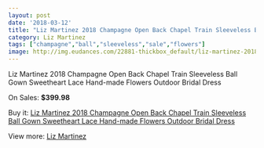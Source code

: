 ```yaml
---
layout: post
date: '2018-03-12'
title: "Liz Martinez 2018 Champagne Open Back Chapel Train Sleeveless Ball Gown Sweetheart Lace Hand-made Flowers Outdoor Bridal Dress"
category: Liz Martinez
tags: ["champagne","ball","sleeveless","sale","flowers"]
image: http://img.eudances.com/22881-thickbox_default/liz-martinez-2018-champagne-open-back-chapel-train-sleeveless-ball-gown-sweetheart-lace-hand-made-flowers-outdoor-bridal-dress.jpg
---
```

Liz Martinez 2018 Champagne Open Back Chapel Train Sleeveless Ball Gown Sweetheart Lace Hand-made Flowers Outdoor Bridal Dress

On Sales: **$399.98**
<a href="https://www.eudances.com/en/liz-martinez/7317-liz-martinez-2018-champagne-open-back-chapel-train-sleeveless-ball-gown-sweetheart-lace-hand-made-flowers-outdoor-bridal-dress.html"><amp-img layout="responsive" width="600" height="600" src="//img.eudances.com/22881-thickbox_default/liz-martinez-2018-champagne-open-back-chapel-train-sleeveless-ball-gown-sweetheart-lace-hand-made-flowers-outdoor-bridal-dress.jpg" alt="Liz Martinez 2018 Champagne Open Back Chapel Train Sleeveless Ball Gown Sweetheart Lace Hand-made Flowers Outdoor Bridal Dress 0" /></a>
<a href="https://www.eudances.com/en/liz-martinez/7317-liz-martinez-2018-champagne-open-back-chapel-train-sleeveless-ball-gown-sweetheart-lace-hand-made-flowers-outdoor-bridal-dress.html"><amp-img layout="responsive" width="600" height="600" src="//img.eudances.com/22888-thickbox_default/liz-martinez-2018-champagne-open-back-chapel-train-sleeveless-ball-gown-sweetheart-lace-hand-made-flowers-outdoor-bridal-dress.jpg" alt="Liz Martinez 2018 Champagne Open Back Chapel Train Sleeveless Ball Gown Sweetheart Lace Hand-made Flowers Outdoor Bridal Dress 1" /></a>
<a href="https://www.eudances.com/en/liz-martinez/7317-liz-martinez-2018-champagne-open-back-chapel-train-sleeveless-ball-gown-sweetheart-lace-hand-made-flowers-outdoor-bridal-dress.html"><amp-img layout="responsive" width="600" height="600" src="//img.eudances.com/22887-thickbox_default/liz-martinez-2018-champagne-open-back-chapel-train-sleeveless-ball-gown-sweetheart-lace-hand-made-flowers-outdoor-bridal-dress.jpg" alt="Liz Martinez 2018 Champagne Open Back Chapel Train Sleeveless Ball Gown Sweetheart Lace Hand-made Flowers Outdoor Bridal Dress 2" /></a>
<a href="https://www.eudances.com/en/liz-martinez/7317-liz-martinez-2018-champagne-open-back-chapel-train-sleeveless-ball-gown-sweetheart-lace-hand-made-flowers-outdoor-bridal-dress.html"><amp-img layout="responsive" width="600" height="600" src="//img.eudances.com/22886-thickbox_default/liz-martinez-2018-champagne-open-back-chapel-train-sleeveless-ball-gown-sweetheart-lace-hand-made-flowers-outdoor-bridal-dress.jpg" alt="Liz Martinez 2018 Champagne Open Back Chapel Train Sleeveless Ball Gown Sweetheart Lace Hand-made Flowers Outdoor Bridal Dress 3" /></a>
<a href="https://www.eudances.com/en/liz-martinez/7317-liz-martinez-2018-champagne-open-back-chapel-train-sleeveless-ball-gown-sweetheart-lace-hand-made-flowers-outdoor-bridal-dress.html"><amp-img layout="responsive" width="600" height="600" src="//img.eudances.com/22885-thickbox_default/liz-martinez-2018-champagne-open-back-chapel-train-sleeveless-ball-gown-sweetheart-lace-hand-made-flowers-outdoor-bridal-dress.jpg" alt="Liz Martinez 2018 Champagne Open Back Chapel Train Sleeveless Ball Gown Sweetheart Lace Hand-made Flowers Outdoor Bridal Dress 4" /></a>
<a href="https://www.eudances.com/en/liz-martinez/7317-liz-martinez-2018-champagne-open-back-chapel-train-sleeveless-ball-gown-sweetheart-lace-hand-made-flowers-outdoor-bridal-dress.html"><amp-img layout="responsive" width="600" height="600" src="//img.eudances.com/22884-thickbox_default/liz-martinez-2018-champagne-open-back-chapel-train-sleeveless-ball-gown-sweetheart-lace-hand-made-flowers-outdoor-bridal-dress.jpg" alt="Liz Martinez 2018 Champagne Open Back Chapel Train Sleeveless Ball Gown Sweetheart Lace Hand-made Flowers Outdoor Bridal Dress 5" /></a>
<a href="https://www.eudances.com/en/liz-martinez/7317-liz-martinez-2018-champagne-open-back-chapel-train-sleeveless-ball-gown-sweetheart-lace-hand-made-flowers-outdoor-bridal-dress.html"><amp-img layout="responsive" width="600" height="600" src="//img.eudances.com/22883-thickbox_default/liz-martinez-2018-champagne-open-back-chapel-train-sleeveless-ball-gown-sweetheart-lace-hand-made-flowers-outdoor-bridal-dress.jpg" alt="Liz Martinez 2018 Champagne Open Back Chapel Train Sleeveless Ball Gown Sweetheart Lace Hand-made Flowers Outdoor Bridal Dress 6" /></a>
<a href="https://www.eudances.com/en/liz-martinez/7317-liz-martinez-2018-champagne-open-back-chapel-train-sleeveless-ball-gown-sweetheart-lace-hand-made-flowers-outdoor-bridal-dress.html"><amp-img layout="responsive" width="600" height="600" src="//img.eudances.com/22882-thickbox_default/liz-martinez-2018-champagne-open-back-chapel-train-sleeveless-ball-gown-sweetheart-lace-hand-made-flowers-outdoor-bridal-dress.jpg" alt="Liz Martinez 2018 Champagne Open Back Chapel Train Sleeveless Ball Gown Sweetheart Lace Hand-made Flowers Outdoor Bridal Dress 7" /></a>

Buy it: [Liz Martinez 2018 Champagne Open Back Chapel Train Sleeveless Ball Gown Sweetheart Lace Hand-made Flowers Outdoor Bridal Dress](https://www.eudances.com/en/liz-martinez/7317-liz-martinez-2018-champagne-open-back-chapel-train-sleeveless-ball-gown-sweetheart-lace-hand-made-flowers-outdoor-bridal-dress.html "Liz Martinez 2018 Champagne Open Back Chapel Train Sleeveless Ball Gown Sweetheart Lace Hand-made Flowers Outdoor Bridal Dress")

View more: [Liz Martinez](https://www.eudances.com/en/113-liz-martinez "Liz Martinez")